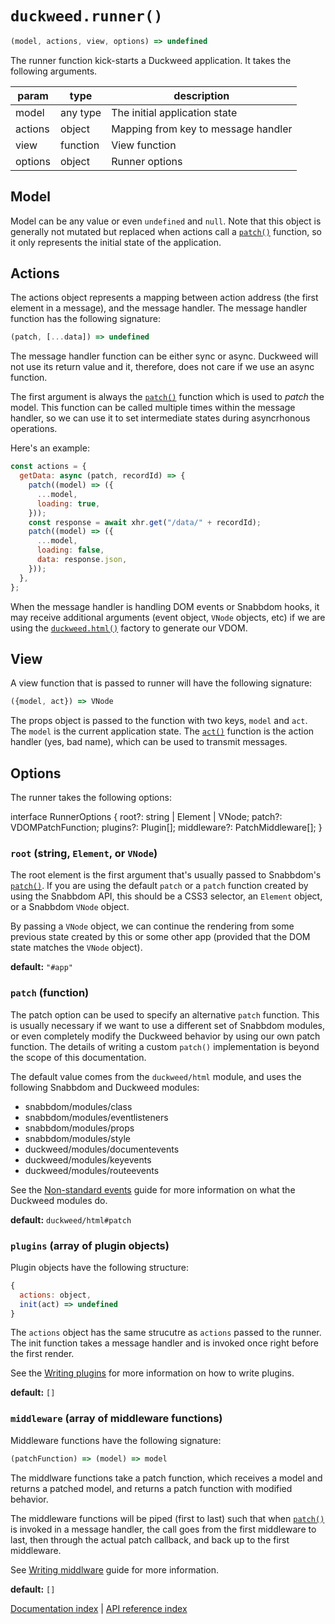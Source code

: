 # `duckweed.runner()`

```javascript
(model, actions, view, options) => undefined
```

The runner function kick-starts a Duckweed application. It takes the following
arguments.

| param       | type            | description                           |
|-------------|-----------------|---------------------------------------|
| model       | any type        | The initial application state         |
| actions     | object          | Mapping from key to message handler   |
| view        | function        | View function                         |
| options     | object          | Runner options                        |

## Model

Model can be any value or even `undefined` and `null`. Note that this object is
generally not mutated but replaced when actions call a [`patch()`](./patch.md)
function, so it only represents the initial state of the application.

## Actions

The actions object represents a mapping between action address (the first
element in a message), and the message handler. The message handler function has
the following signature:

```javascript
(patch, [...data]) => undefined
```

The message handler function can be either sync or async. Duckweed will not use
its return value and it, therefore, does not care if we use an async function.

The first argument is always the [`patch()`](./patch.md) function which is used
to *patch* the model. This function can be called multiple times within the
message handler, so we can use it to set intermediate states during asyncrhonous
operations.

Here's an example:

```javascript
const actions = {
  getData: async (patch, recordId) => {
    patch((model) => ({
      ...model,
      loading: true,
    }));
    const response = await xhr.get("/data/" + recordId);
    patch((model) => ({
      ...model,
      loading: false,
      data: response.json,
    }));
  },
};
```

When the message handler is handling DOM events or Snabbdom hooks, it may
receive additional arguments (event object, `VNode` objects, etc) if we are
using the [`duckweed.html()`](./html.md) factory to generate our VDOM.

## View

A view function that is passed to runner will have the following signature:

```javascript
({model, act}) => VNode
```

The props object is passed to the function with two keys, `model` and `act`. The
`model` is the current application state. The [`act()`](./act.md) function is
the action handler (yes, bad name), which can be used to transmit messages.

## Options

The runner takes the following options:

interface RunnerOptions {
  root?: string | Element | VNode;
  patch?: VDOMPatchFunction;
  plugins?: Plugin[];
  middleware?: PatchMiddleware[];
}

### `root` (string, `Element`, or `VNode`)

The root element is the first argument that's usually passed to Snabbdom's
[`patch()`](https://github.com/snabbdom/snabbdom#patch). If you are using the
default `patch` or a `patch` function created by using the Snabbdom API, this
should be a CSS3 selector, an `Element` object, or a Snabbdom `VNode` object.

By passing a `VNode` object, we can continue the rendering from some previous
state created by this or some other app (provided that the DOM state matches the
`VNode` object).

**default:** `"#app"`

### `patch` (function)

The patch option can be used to specify an alternative `patch` function. This is
usually necessary if we want to use a different set of Snabbdom modules, or even
completely modify the Duckweed behavior by using our own patch function. The
details of writing a custom `patch()` implementation is beyond the scope of this
documentation.

The default value comes from the `duckweed/html` module, and uses the following
Snabbdom and Duckweed modules:

- snabbdom/modules/class
- snabbdom/modules/eventlisteners
- snabbdom/modules/props
- snabbdom/modules/style
- duckweed/modules/documentevents
- duckweed/modules/keyevents
- duckweed/modules/routeevents

See the [Non-standard events](../guide/non-standard-events) guide for more
information on what the Duckweed modules do.

**default:** `duckweed/html#patch`

### `plugins` (array of plugin objects)

Plugin objects have the following structure:

```javascript
{
  actions: object,
  init(act) => undefined
}
```

The `actions` object has the same strucutre as `actions` passed to the runner.
The init function takes a message handler and is invoked once right before the
first render.

See the [Writing plugins](../guide/plugins.md) for more information on how to
write plugins.

**default:** `[]`

### `middleware` (array of middleware functions)

Middleware functions have the following signature:

```javascript
(patchFunction) => (model) => model
```

The middlware functions take a patch function, which receives a model and
returns a patched model, and returns a patch function with modified behavior.

The middleware functions will be piped (first to last) such that when
[`patch()`](./patch.md) is invoked in a message handler, the call goes from the
first middleware to last, then through the actual patch callback, and back up to
the first middleware.

See [Writing middlware](../guide/middlware.md) guide for more information.

**default:** `[]`

[Documentation index](../main.md) | [API reference index](./main.md)
